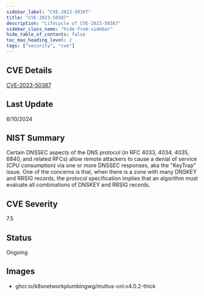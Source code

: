```yaml
---
sidebar_label: "CVE-2023-50387"
title: "CVE-2023-50387"
description: "Lifecycle of CVE-2023-50387"
sidebar_class_name: "hide-from-sidebar"
hide_table_of_contents: false
toc_max_heading_level: 2
tags: ["security", "cve"]
---
```


## CVE Details

[CVE-2023-50387](https://nvd.nist.gov/vuln/detail/CVE-2023-50387)

## Last Update

6/10/2024

## NIST Summary

Certain DNSSEC aspects of the DNS protocol (in RFC 4033, 4034, 4035, 6840, and related RFCs) allow remote attackers to
cause a denial of service (CPU consumption) via one or more DNSSEC responses, aka the "KeyTrap" issue. One of the
concerns is that, when there is a zone with many DNSKEY and RRSIG records, the protocol specification implies that an
algorithm must evaluate all combinations of DNSKEY and RRSIG records.

## CVE Severity

7.5

## Status

Ongoing

## Images

- ghcr.io/k8snetworkplumbingwg/multus-cni:v4.0.2-thick
